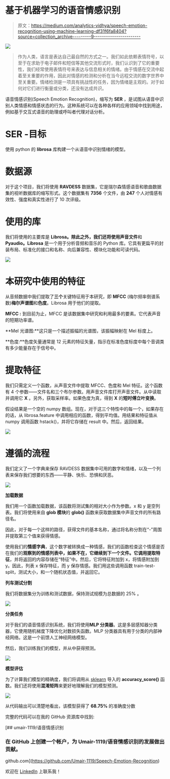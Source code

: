 # 基于机器学习的语音情感识别

> 原文：<https://medium.com/analytics-vidhya/speech-emotion-recognition-using-machine-learning-df31f6fa8404?source=collection_archive---------9----------------------->

![](img/df7dfae1624d570585906fe7d5c9243a.png)

> 作为人类，语言是表达自己最自然的方式之一。我们如此依赖表情符号，以至于在求助于电子邮件和短信等其他交流形式时，我们认识到了它的重要性，我们经常使用表情符号来表达与信息相关的情绪。由于情感在交流中起着至关重要的作用，因此对情感的检测和分析在当今远程交流的数字世界中至关重要。情绪检测是一项具有挑战性的任务，因为情绪是主观的。对于如何对它们进行衡量或分类，还没有达成共识。

语音情感识别(Speech Emotion Recognition)，缩写为 **SER** ，是试图从语音中识别人类情感和情感状态的行为。这种系统可以在各种各样的应用领域中找到用途，例如基于交互式语音的助理或呼叫者代理对话分析。

# SER -目标

使用 python 的 **librosa** 库构建一个从语音中识别情绪的模型。

# 数据源

对于这个项目，我们将使用 **RAVDESS** 数据集，它是瑞尔森情感语音和歌曲数据集的视听数据库的缩写形式。这个数据集有 **7356** 个文件，由 **247** 个人对情感有效性、强度和真实性进行了 10 次评级。

# 使用的库

我们将使用的主要库是 **Librosa。**除此之外，我们还将使用**声音文件**和 **Pyaudio。Librosa** 是一个用于分析音频和音乐的 Python 库。它具有更扁平的封装布局、标准化的接口和名称、向后兼容性、模块化功能和可读代码。

![](img/5b3dda9197e9da26aa18b17ddb46432d.png)

# **本研究中使用的特征**

从音频数据中我们提取了**三个**关键特征用于本研究，即 **MFCC** (梅尔频率倒谱系数)**梅尔声谱图**和**色度**。Librosa 用于他们的提取。

**MFCC :** 到目前为止，MFCC 是该数据集中研究和利用最多的要素。它代表声音的短期功率谱。

**Mel 光谱图:**这只是一个描述振幅的光谱图，该振幅映射在 Mel 标度上。

**色度:**色度矢量通常是 12 元素的特征矢量，指示在标准色度标度中每个音调类有多少能量存在于信号中。

# 提取特征

我们只需定义一个函数，从声音文件中提取 MFCC、色度和 Mel 特征。这个函数有 4 个参数——文件名和三个布尔参数。用声音文件库打开声音文件。从中读取并调用它 **X** 。另外，获取采样率。如果色度为真，得到 **X** 的**短时傅立叶变换**。

假设结果是一个空的 numpy 数组。现在，对于这三个特性中的每一个，如果存在的话，从 librosa.feature 中调用相应的函数，得到平均值。用结果和特征值从 numpy 调用函数 hstack()，并将它存储在 result 中。然后，返回结果。

![](img/2b82ebf87ae64a216666ba1bcf743dae.png)

# 遵循的流程

我们定义了一个字典来保存 RAVDESS 数据集中可用的数字和情绪，以及一个列表来保存我们想要的东西——平静、快乐、恐惧和厌恶。

![](img/3239a91a677a2cef7b5cd3a528206c60.png)

**加载数据**

我们用一个函数加载数据，该函数将测试集的相对大小作为参数。x 和 y 是空列表。我们将使用来自 **glob 模块**的 **glob()** 函数来获取数据集中声音文件的所有路径名。

因此，对于每一个这样的路径，获得文件的基本名称，通过将名称分割在“-”周围并提取第三个值来获得情感。

使用我们的**情感字典**，这个数字被转换成一种情感，我们的函数检查这个情感是否在我们的**观察到的情感列表中，**如果不在，它继续到下一个文件。它调用**提取特征**，并将返回的内容存储在“特征”中。然后，它将特征附加到 x，将情感附加到 y。因此，列表 x 保存特征，而 y 保存情感。我们用这些调用函数 train-test-split，测试大小，和一个随机状态值，并返回它。

**列车测试分割**

我们将数据集分为训练和测试数据，保持测试规模为总数据的 25% 。

![](img/21aeded96b0ed3a70e6e814c677712d4.png)

**分类任务**

对于我们的语音情感识别系统，我们将使用**MLP 分类器**。这是多层感知器分类器，它使用随机梯度下降优化对数损失函数。MLP 分类器具有用于分类的内部神经网络。这是一个前馈人工神经网络模型。

然后，我们训练我们的模型，并从中获得预测。

![](img/f0cd111c502c5ca3d0f6365776bdd6d9.png)

**模型评估**

为了计算我们模型的精确度，我们将调用从 [sklearn](https://scikit-learn.org/) 导入的 **accuracy_score()** 函数。我们还将使用**混淆矩阵**来更好地理解我们的模型预测。

![](img/6475b0f2707164492fce0f0dfa64c0fb.png)

从代码输出可以清楚地看出，该模型获得了 **68.75%** 的准确度分数

完整的代码可以在我的 GitHub 资源库中找到:

[](https://github.com/Umair-1119/Speech-Emotion-Recognition) [## umair-1119/语音情感识别

### 在 GitHub 上创建一个帐户，为 Umair-1119/语音情感识别的发展做出贡献。

github.com](https://github.com/Umair-1119/Speech-Emotion-Recognition) 

欢迎在 [LinkedIn](https://www.linkedin.com/in/umair-ayub-/) 上联系我！